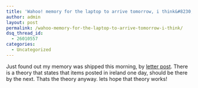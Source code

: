```yaml
---
title: 'Wahoo! memory for the laptop to arrive tomorrow, i think&#8230;'
author: admin
layout: post
permalink: /wahoo-memory-for-the-laptop-to-arrive-tomorrow-i-think/
dsq_thread_id:
  - 26010557
categories:
  - Uncategorized
---
```

Just found out my memory was shipped this morning, by [letter post][1]. There is a theory that states that items posted in ireland one day, should be there by the next. Thats the theory anyway. lets hope that theory works!

 [1]: http://www.letterpost.ie/